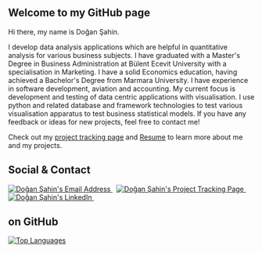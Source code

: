 ## Welcome to my  GitHub page

<!--
**DoganSahin-git/DoganSahin-git** is a ✨ _special_ ✨ repository because its `README.md` (this file) appears on your GitHub profile.

Here are some ideas to get you started:

- 🔭 I’m currently working on ...
- 🌱 I’m currently learning ...
- 👯 I’m looking to collaborate on ...
- 🤔 I’m looking for help with ...
- 💬 Ask me about ...
- 📫 How to reach me: ...
- 😄 Pronouns: ...
- ⚡ Fun fact: ...
-->

Hi there, my name is Doğan Şahin.

I develop data analysis applications which are helpful in quantitative analysis for various business subjects. I have graduated with a Master's Degree in Business Administration at Bülent Ecevit University with a specialisation in Marketing. I have a solid Economics education, having achieved a Bachelor's Degree from Marmara University. I have experience in software development, aviation and accounting. My current focus is development and testing of data centric applications with visualisation. I use python and related database and framework technologies to test various visualisation apparatus to test business statistical models. If you have any feedback or ideas for new projects, feel free to contact me!

Check out my [project tracking page](https://dogansahin-git.github.io/project-tracking-page) and [Resume](https://dogansahin-git.github.io/project-tracking-page/doc/resume.pdf) to learn more about me and my projects.

## Social & Contact

<div align="left">
  <a href="mailto:dogansahinemail@gmail.com" target="_blank" rel="noreferrer"> <img alt="Doğan Şahin's Email Address" src="https://img.shields.io/badge/Email-D14836?style=for-the-badge&logo=gmail&logoColor=white" /> </a>
  &nbsp;
  <a href="https://dogansahin-git.github.io/project-tracking-page" target="_blank" rel="noreferrer"> <img alt="Doğan Şahin's Project Tracking Page" src="https://img.shields.io/badge/Portfolio-08203A?style=for-the-badge&logo=About.me&logoColor=white" /> </a>
  &nbsp;
  <a href="https://linkedin.com/in/dogan-sahin" target="_blank" rel="noreferrer"> <img alt="Doğan Şahin's LinkedIn" src="https://img.shields.io/badge/LinkedIn-0077B5?style=for-the-badge&logo=linkedin&logoColor=white" /> </a>
  &nbsp;
</div>

## on GitHub

<div align="left">
  <a href="https://github.com/anuraghazra/github-readme-stats"> <img src="https://github-readme-stats.vercel.app/api/top-langs/?username=DoganSahin-git&hide_progress=true" alt="Top Languages" /> </a>
</div>


